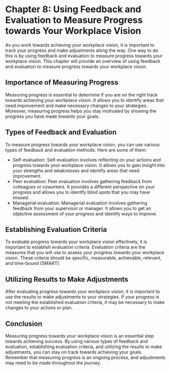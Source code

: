 Chapter 8: Using Feedback and Evaluation to Measure Progress towards Your Workplace Vision
==========================================================================================

As you work towards achieving your workplace vision, it is important to track your progress and make adjustments along the way. One way to do this is by using feedback and evaluation to measure progress towards your workplace vision. This chapter will provide an overview of using feedback and evaluation to measure progress towards your workplace vision.

Importance of Measuring Progress
--------------------------------

Measuring progress is essential to determine if you are on the right track towards achieving your workplace vision. It allows you to identify areas that need improvement and make necessary changes to your strategies. Moreover, measuring progress helps you stay motivated by showing the progress you have made towards your goals.

Types of Feedback and Evaluation
--------------------------------

To measure progress towards your workplace vision, you can use various types of feedback and evaluation methods. Here are some of them:

* Self-evaluation: Self-evaluation involves reflecting on your actions and progress towards your workplace vision. It allows you to gain insight into your strengths and weaknesses and identify areas that need improvement.
* Peer evaluation: Peer evaluation involves gathering feedback from colleagues or coworkers. It provides a different perspective on your progress and allows you to identify blind spots that you may have missed.
* Managerial evaluation: Managerial evaluation involves gathering feedback from your supervisor or manager. It allows you to get an objective assessment of your progress and identify ways to improve.

Establishing Evaluation Criteria
--------------------------------

To evaluate progress towards your workplace vision effectively, it is important to establish evaluation criteria. Evaluation criteria are the measures that you will use to assess your progress towards your workplace vision. These criteria should be specific, measurable, achievable, relevant, and time-bound (SMART).

Utilizing Results to Make Adjustments
-------------------------------------

After evaluating progress towards your workplace vision, it is important to use the results to make adjustments to your strategies. If your progress is not meeting the established evaluation criteria, it may be necessary to make changes to your actions or plan.

Conclusion
----------

Measuring progress towards your workplace vision is an essential step towards achieving success. By using various types of feedback and evaluation, establishing evaluation criteria, and utilizing the results to make adjustments, you can stay on track towards achieving your goals. Remember that measuring progress is an ongoing process, and adjustments may need to be made throughout the journey.
